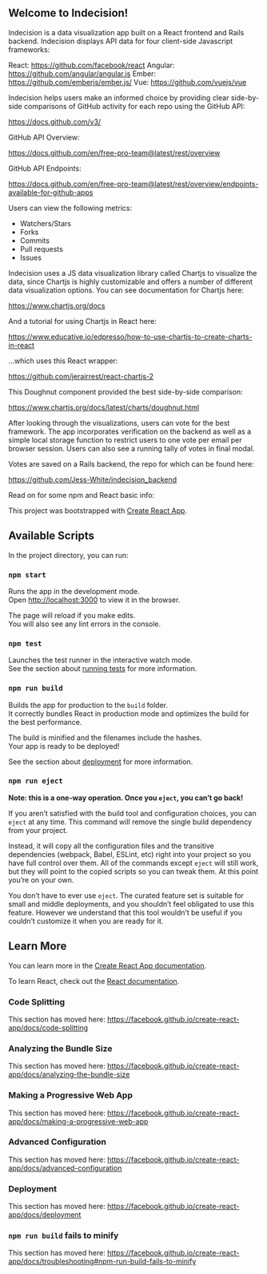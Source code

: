 ## Welcome to Indecision!

Indecision is a data visualization app built on a React frontend and Rails backend. Indecision displays API data for four client-side Javascript frameworks:

React: https://github.com/facebook/react
Angular: https://github.com/angular/angular.js
Ember: https://github.com/emberjs/ember.js/
Vue: https://github.com/vuejs/vue

Indecision helps users make an informed choice by providing clear side-by-side comparisons of GitHub activity for each repo using the GitHub API:

https://docs.github.com/v3/

GitHub API Overview:

https://docs.github.com/en/free-pro-team@latest/rest/overview

GitHub API Endpoints:

https://docs.github.com/en/free-pro-team@latest/rest/overview/endpoints-available-for-github-apps

Users can view the following metrics: 

- Watchers/Stars
- Forks
- Commits
- Pull requests
- Issues

Indecision uses a JS data visualization library called Chartjs to visualize the data, since Chartjs is highly customizable and offers a number of different data visualization options. You can see documentation for Chartjs here:

https://www.chartjs.org/docs

And a tutorial for using Chartjs in React here:

https://www.educative.io/edpresso/how-to-use-chartjs-to-create-charts-in-react

...which uses this React wrapper:

https://github.com/jerairrest/react-chartjs-2

This Doughnut component provided the best side-by-side comparison:

https://www.chartjs.org/docs/latest/charts/doughnut.html

After looking through the visualizations, users can vote for the best framework. The app incorporates verification on the backend as well as a simple local storage function to restrict users to one vote per email per browser session. Users can also see a running tally of votes in final modal. 

Votes are saved on a Rails backend, the repo for which can be found here:

https://github.com/Jess-White/indecision_backend

Read on for some npm and React basic info:

This project was bootstrapped with [Create React App](https://github.com/facebook/create-react-app).

## Available Scripts

In the project directory, you can run:

### `npm start`

Runs the app in the development mode.<br />
Open [http://localhost:3000](http://localhost:3000) to view it in the browser.

The page will reload if you make edits.<br />
You will also see any lint errors in the console.

### `npm test`

Launches the test runner in the interactive watch mode.<br />
See the section about [running tests](https://facebook.github.io/create-react-app/docs/running-tests) for more information.

### `npm run build`

Builds the app for production to the `build` folder.<br />
It correctly bundles React in production mode and optimizes the build for the best performance.

The build is minified and the filenames include the hashes.<br />
Your app is ready to be deployed!

See the section about [deployment](https://facebook.github.io/create-react-app/docs/deployment) for more information.

### `npm run eject`

**Note: this is a one-way operation. Once you `eject`, you can’t go back!**

If you aren’t satisfied with the build tool and configuration choices, you can `eject` at any time. This command will remove the single build dependency from your project.

Instead, it will copy all the configuration files and the transitive dependencies (webpack, Babel, ESLint, etc) right into your project so you have full control over them. All of the commands except `eject` will still work, but they will point to the copied scripts so you can tweak them. At this point you’re on your own.

You don’t have to ever use `eject`. The curated feature set is suitable for small and middle deployments, and you shouldn’t feel obligated to use this feature. However we understand that this tool wouldn’t be useful if you couldn’t customize it when you are ready for it.

## Learn More

You can learn more in the [Create React App documentation](https://facebook.github.io/create-react-app/docs/getting-started).

To learn React, check out the [React documentation](https://reactjs.org/).

### Code Splitting

This section has moved here: https://facebook.github.io/create-react-app/docs/code-splitting

### Analyzing the Bundle Size

This section has moved here: https://facebook.github.io/create-react-app/docs/analyzing-the-bundle-size

### Making a Progressive Web App

This section has moved here: https://facebook.github.io/create-react-app/docs/making-a-progressive-web-app

### Advanced Configuration

This section has moved here: https://facebook.github.io/create-react-app/docs/advanced-configuration

### Deployment

This section has moved here: https://facebook.github.io/create-react-app/docs/deployment

### `npm run build` fails to minify

This section has moved here: https://facebook.github.io/create-react-app/docs/troubleshooting#npm-run-build-fails-to-minify
